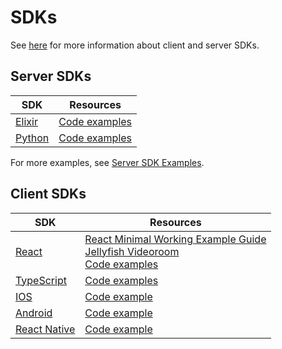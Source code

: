 # SDKs

See [here](./architecture.md) for more information about client and server SDKs.

## Server SDKs

| SDK | Resources |
| --- | --------- |
| [Elixir](https://github.com/jellyfish-dev/elixir_server_sdk) | [Code examples](https://github.com/jellyfish-dev/elixir_server_sdk/tree/master/examples) |
| [Python](https://github.com/jellyfish-dev/python-server-sdk) | [Code examples](https://github.com/jellyfish-dev/python-server-sdk/tree/main/examples) |

For more examples, see [Server SDK Examples](../tutorials/server_sdk_examples.md).

## Client SDKs

| SDK                                                                      | Resources                                                                                                                                                                                                                                                              |
|--------------------------------------------------------------------------|------------------------------------------------------------------------------------------------------------------------------------------------------------------------------------------------------------------------------------------------------------------------|
| [React](https://github.com/jellyfish-dev/react-client-sdk)               | [React Minimal Working Example Guide](/docs/tutorials/simple-react-app.mdx) <br/> [Jellyfish Videoroom](https://github.com/jellyfish-dev/jellyfish_videoroom) <br/> [Code examples](https://github.com/jellyfish-dev/react-client-sdk/tree/main/examples) |
| [TypeScript](https://github.com/jellyfish-dev/ts-client-sdk)             | [Code examples](https://github.com/jellyfish-dev/ts-client-sdk/tree/main/examples)                                                                                                                                                                                     |
| [IOS](https://github.com/jellyfish-dev/ios-client-sdk)                   | [Code example](https://github.com/jellyfish-dev/ios-client-sdk/tree/main/JellyfishClientDemo)                                                                                                                                                                          |
| [Android](https://github.com/jellyfish-dev/android-client-sdk)           | [Code example](https://github.com/jellyfish-dev/android-client-sdk/tree/main/app)                                                                                                                                                                                      |
| [React Native](https://github.com/jellyfish-dev/react-native-client-sdk) | [Code example](https://github.com/jellyfish-dev/react-native-client-sdk/tree/main/example)                                                                                                                                                                             |
